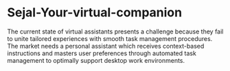 # Sejal-Your-virtual-companion
The current state of virtual assistants presents a challenge because they fail to unite tailored experiences with smooth task management procedures. The market needs  a personal assistant which receives context-based instructions and masters user  preferences through automated task management to optimally support desktop work  environments. 
